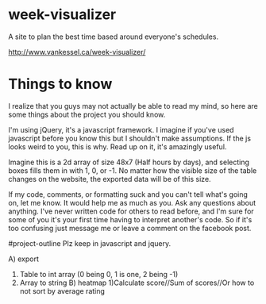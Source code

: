 # week-visualizer
A site to plan the best time based around everyone's schedules.

http://www.vankessel.ca/week-visualizer/

# Things to know
I realize that you guys may not actually be able to read my mind, so here are some things about the project you should know.

I'm using jQuery, it's a javascript framework. I imagine if you've used javascript before you know this but I shouldn't make assumptions. If the js looks weird to you, this is why. Read up on it, it's amazingly useful.

Imagine this is a 2d array of size 48x7 (Half hours by days), and selecting boxes fills them in with 1, 0, or -1. No matter how the visible size of the table changes on the website, the exported data will be of this size.

If my code, comments, or formatting suck and you can't tell what's going on, let me know. It would help me as much as you. Ask any questions about anything. I've never written code for others to read before, and I'm sure for some of you it's your first time having to interpret another's code. So if it's too confusing just message me or leave a comment on the facebook post.

#project-outline
Plz keep in javascript and jquery.

A) export  
  1) Table to int array (0 being 0, 1 is one, 2 being -1)
  2) Array to string
B) heatmap
  1)Calculate score//Sum of scores//Or how to not sort by average rating
